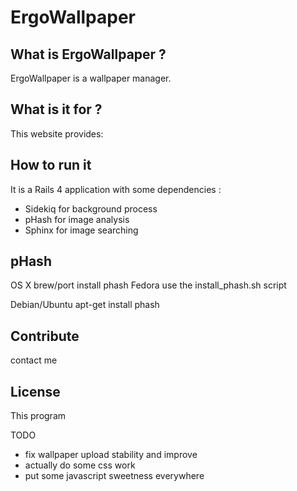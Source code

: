 # ErgoWallpaper

## What is ErgoWallpaper ?

ErgoWallpaper is a wallpaper manager.  

## What is it for ?

This website provides:  


## How to run it

It is a Rails 4 application with some dependencies :  
- Sidekiq for background process
- pHash for image analysis
- Sphinx for image searching


## pHash

OS X
 brew/port install phash
Fedora
 use the install_phash.sh script

Debian/Ubuntu
 apt-get install phash

## Contribute

contact me

## License
This program

TODO
- fix wallpaper upload stability and improve
- actually do some css work
- put some javascript sweetness everywhere